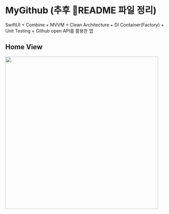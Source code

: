 # MyGithub (추후 README 파일 정리)
SwiftUI + Combine + MVVM + Clean Architecture + DI Container(Factory) + Unit Testing + Github open API를 활용한 앱

## Home View
<img src="https://github.com/devhaute/MyGithub/assets/90536403/e1b0a4dd-d70f-43ea-a2e4-18b1a9b14fe2" width="480" />


